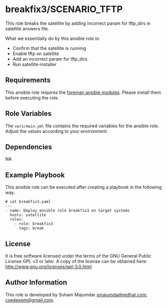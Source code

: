 breakfix3/SCENARIO_TFTP
=========

This role breaks the satellite by adding incorrect param for tftp_dirs in satellite answers file.

What we essentially do by this ansible role is:

* Confirm that the satellite is running
* Enable tftp on satellite
* Add an incorrect param for tftp_dirs.
* Run satellite-installer


Requirements
------------

This ansible role requires the [foreman ansible modules](https://github.com/theforeman/foreman-ansible-modules/). Please install them before executing the role.

Role Variables
--------------

The `vars/main.yml` file contains the required variables for the ansible role. Adjust the values according to your environment.

Dependencies
------------

NA

Example Playbook
----------------

This ansible role can be executed after creating a playbook in the following way. 

~~~
# cat breakfix3.yaml
---
- name: Deploy ansible role breakfix3 on target systems
  hosts: satellite
  roles:
    - role: breakfix3
      tags: break
~~~

License
-------

It is free software licensed under the terms of the GNU General Public License GPL v3 or later. A copy of the license can be obtained here: http://www.gnu.org/licenses/gpl-3.0.html

Author Information
------------------

This role is developed by Soham Majumdar <smajumda@redhat.com>, <csedeepm@gmail.com>. 
